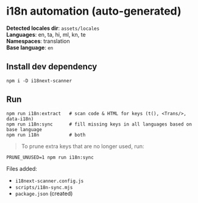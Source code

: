 # i18n automation (auto-generated)

**Detected locales dir**: `assets/locales`  
**Languages**: en, ta, hi, ml, kn, te  
**Namespaces**: translation  
**Base language**: `en`

## Install dev dependency
```
npm i -D i18next-scanner
```

## Run
```
npm run i18n:extract   # scan code & HTML for keys (t(), <Trans/>, data-i18n)
npm run i18n:sync      # fill missing keys in all languages based on base language
npm run i18n           # both
```

> To prune extra keys that are no longer used, run:
```
PRUNE_UNUSED=1 npm run i18n:sync
```

Files added:
- `i18next-scanner.config.js`
- `scripts/i18n-sync.mjs`
- `package.json` (created)
